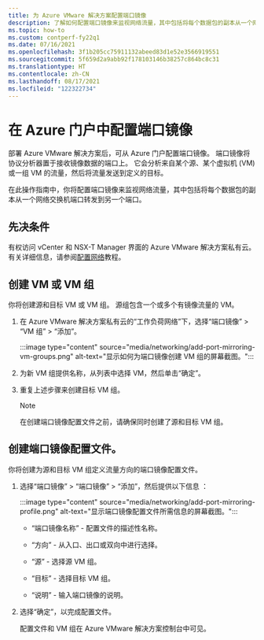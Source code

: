 ```yaml
---
title: 为 Azure VMware 解决方案配置端口镜像
description: 了解如何配置端口镜像来监视网络流量，其中包括将每个数据包的副本从一个网络交换机端口转发到另一个端口。
ms.topic: how-to
ms.custom: contperf-fy22q1
ms.date: 07/16/2021
ms.openlocfilehash: 3f1b205cc75911132abeed83d1e52e3566919551
ms.sourcegitcommit: 5f659d2a9abb92f178103146b38257c864bc8c31
ms.translationtype: HT
ms.contentlocale: zh-CN
ms.lasthandoff: 08/17/2021
ms.locfileid: "122322734"
---
```

# <a name="configure-port-mirroring-in-the-azure-portal"></a>在 Azure 门户中配置端口镜像

部署 Azure VMware 解决方案后，可从 Azure 门户配置端口镜像。 端口镜像将协议分析器置于接收镜像数据的端口上。 它会分析来自某个源、某个虚拟机 (VM) 或一组 VM 的流量，然后将流量发送到定义的目标。 

在此操作指南中，你将配置端口镜像来监视网络流量，其中包括将每个数据包的副本从一个网络交换机端口转发到另一个端口。 

## <a name="prerequisites"></a>先决条件

有权访问 vCenter 和 NSX-T Manager 界面的 Azure VMware 解决方案私有云。 有关详细信息，请参阅[配置网络](tutorial-configure-networking.md)教程。

## <a name="create-the-vms-or-vm-groups"></a>创建 VM 或 VM 组

你将创建源和目标 VM 或 VM 组。 源组包含一个或多个有镜像流量的 VM。

1. 在 Azure VMware 解决方案私有云的“工作负荷网络”下，选择“端口镜像” > “VM 组” > “添加”。

   :::image type="content" source="media/networking/add-port-mirroring-vm-groups.png" alt-text="显示如何为端口镜像创建 VM 组的屏幕截图。":::

1. 为新 VM 组提供名称，从列表中选择 VM，然后单击“确定”。

1. 重复上述步骤来创建目标 VM 组。

   >[!NOTE]
   >在创建端口镜像配置文件之前，请确保同时创建了源和目标 VM 组。

## <a name="create-a-port-mirroring-profile"></a>创建端口镜像配置文件。

你将创建为源和目标 VM 组定义流量方向的端口镜像配置文件。

1. 选择“端口镜像” > “端口镜像” > “添加”，然后提供以下信息  ：

   :::image type="content" source="media/networking/add-port-mirroring-profile.png" alt-text="显示端口镜像配置文件所需信息的屏幕截图。":::

   - “端口镜像名称” - 配置文件的描述性名称。

   - “方向” - 从入口、出口或双向中进行选择。

   - “源” - 选择源 VM 组。

   - “目标” - 选择目标 VM 组。

   - “说明” - 输入端口镜像的说明。

1. 选择“确定”，以完成配置文件。 

   配置文件和 VM 组在 Azure VMware 解决方案控制台中可见。
